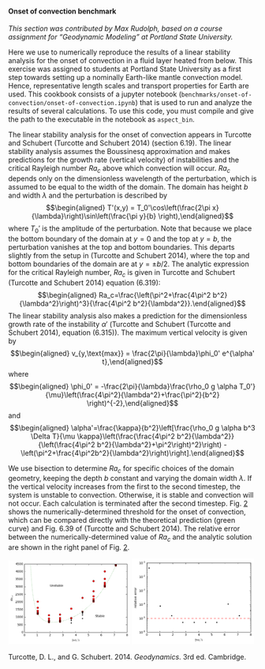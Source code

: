 #### Onset of convection benchmark

*This section was contributed by Max Rudolph, based on a course assignment for
&ldquo;Geodynamic Modeling&rdquo; at Portland State University.*

Here we use to numerically reproduce the results of a linear stability
analysis for the onset of convection in a fluid layer heated from below. This
exercise was assigned to students at Portland State University as a first step
towards setting up a nominally Earth-like mantle convection model. Hence,
representative length scales and transport properties for Earth are used. This
cookbook consists of a jupyter notebook
(`benchmarks/onset-of-convection/onset-of-convection.ipynb`) that is used to
run and analyze the results of several calculations. To use this code, you
must compile and give the path to the executable in the notebook as
`aspect_bin`.

The linear stability analysis for the onset of convection appears in Turcotte
and Schubert (Turcotte and Schubert 2014) (section 6.19). The linear stability
analysis assumes the Boussinesq approximation and makes predictions for the
growth rate (vertical velocity) of instabilities and the critical Rayleigh
number $Ra_c$ above which convection will occur. $Ra_c$ depends only on the
dimensionless wavelength of the perturbation, which is assumed to be equal to
the width of the domain. The domain has height $b$ and width $\lambda$ and the
perturbation is described by $$\begin{aligned}
T'(x,y) = T_0'\cos\left(\frac{2\pi x}{\lambda}\right)\sin\left(\frac{\pi y}{b} \right),\end{aligned}$$
where $T_0'$ is the amplitude of the perturbation. Note that because we place
the bottom boundary of the domain at $y=0$ and the top at $y=b$, the
perturbation vanishes at the top and bottom boundaries. This departs slightly
from the setup in (Turcotte and Schubert 2014), where the top and bottom
boundaries of the domain are at $y=\pm b/2$. The analytic expression for the
critical Rayleigh number, $Ra_c$ is given in Turcotte and Schubert (Turcotte
and Schubert 2014) equation (6.319): $$\begin{aligned}
Ra_c=\frac{\left(\pi^2+\frac{4\pi^2 b^2}{\lambda^2}\right)^3}{\frac{4\pi^2 b^2}{\lambda^2}}.\end{aligned}$$
The linear stability analysis also makes a prediction for the dimensionless
growth rate of the instability $\alpha'$ (Turcotte and Schubert (Turcotte and
Schubert 2014), equation (6.315)). The maximum vertical velocity is given by
$$\begin{aligned}
v_{y,\text{max}} = \frac{2\pi}{\lambda}\phi_0' e^{\alpha' t},\end{aligned}$$
where $$\begin{aligned}
\phi_0' = -\frac{2\pi}{\lambda}\frac{\rho_0 g \alpha T_0'}{\mu}\left(\frac{4\pi^2}{\lambda^2}+\frac{\pi^2}{b^2} \right)^{-2},\end{aligned}$$
and $$\begin{aligned}
\alpha'=\frac{\kappa}{b^2}\left[\frac{\rho_0 g \alpha b^3 \Delta T}{\mu \kappa}\left(\frac{\frac{4\pi^2 b^2}{\lambda^2}}{\left(\frac{4\pi^2 b^2}{\lambda^2}+\pi^2\right)^2}\right) -\left(\pi^2+\frac{4\pi^2b^2}{\lambda^2}\right)\right].\end{aligned}$$

We use bisection to determine $Ra_c$ for specific choices of the domain
geometry, keeping the depth $b$ constant and varying the domain width
$\lambda$. If the vertical velocity increases from the first to the second
timestep, the system is unstable to convection. Otherwise, it is stable and
convection will not occur. Each calculation is terminated after the second
timestep. Fig.&nbsp;[2][] shows the numerically-determined threshold for the
onset of convection, which can be compared directly with the theoretical
prediction (green curve) and Fig.&nbsp;6.39 of (Turcotte and Schubert 2014).
The relative error between the numerically-determined value of $Ra_c$ and the
analytic solution are shown in the right panel of Fig.&nbsp;[2][].

<img src="racr.png" title="fig:" id="fig:onset-1" style="width:49.0%" alt="Left: Comparison of numerically-determined and theoretical values for Ra_c. Red circles indicate numerical simulations unstable to convection, black circles indicate simulations that are stable. The green dashed curve indicates the theoretical prediction. Right: Relative error in determination of Ra_c. The dashed red line indicates the error tolerance used in bisection procedure." />
<img src="racr_error.png" title="fig:" id="fig:onset-1" style="width:49.0%" alt="Left: Comparison of numerically-determined and theoretical values for Ra_c. Red circles indicate numerical simulations unstable to convection, black circles indicate simulations that are stable. The green dashed curve indicates the theoretical prediction. Right: Relative error in determination of Ra_c. The dashed red line indicates the error tolerance used in bisection procedure." />

<div id="refs" class="references csl-bib-body hanging-indent">

<div id="ref-TS14" class="csl-entry">

Turcotte, D. L., and G. Schubert. 2014. *Geodynamics*. 3rd ed. Cambridge.

</div>

</div>

  [2]: #fig:onset-1
